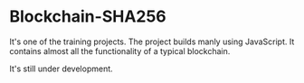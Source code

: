 # Blockchain-SHA256


It's one of the training projects. The project builds manly using JavaScript. It contains almost all the functionality of a typical blockchain. 

It's still under development.
